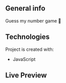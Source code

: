 ## General info
Guess my number game 🔢

## Technologies
Project is created with:
* JavaScript


## Live Preview
